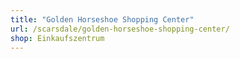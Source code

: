 ```yaml
---
title: "Golden Horseshoe Shopping Center"
url: /scarsdale/golden-horseshoe-shopping-center/
shop: Einkaufszentrum
---
```

